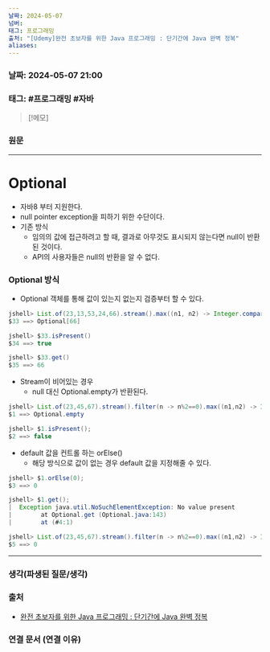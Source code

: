 ```yaml
---
날짜: 2024-05-07
넘버: 
태그: 프로그래밍
출처: "[Udemy]완전 초보자를 위한 Java 프로그래밍 : 단기간에 Java 완벽 정복"
aliases:
---
```


### 날짜:  2024-05-07 21:00

### 태그: #프로그래밍  #자바

>[!메모]
>

### 원문
---
# Optional
- 자바8 부터 지원한다.
- null pointer exception을 피하기 위한 수단이다.
- 기존 방식
	- 임의의 값에 접근하려고 할 때, 결과로 아무것도 표시되지 않는다면 null이 반환된 것이다.
	- API의 사용자들은 null의 반환을 알 수 없다.
### Optional 방식
- Optional 객체를 통해 값이 있는지 없는지 검증부터 할 수 있다.
```java
jshell> List.of(23,13,53,24,66).stream().max((n1, n2) -> Integer.compare(n1, n2));
$33 ==> Optional[66]

jshell> $33.isPresent()
$34 ==> true

jshell> $33.get()
$35 ==> 66
```
- Stream이 비어있는 경우
	- null 대신 Optional.empty가 반환된다.
```java
jshell> List.of(23,45,67).stream().filter(n -> n%2==0).max((n1,n2) -> Integer.compare(n1, n2));
$1 ==> Optional.empty

jshell> $1.isPresent();
$2 ==> false
```
- default 값을 컨트롤 하는 orElse()
	- 해당 방식으로 값이 없는 경우 default 값을 지정해줄 수 있다.
```java
jshell> $1.orElse(0);
$3 ==> 0

jshell> $1.get();
|  Exception java.util.NoSuchElementException: No value present
|        at Optional.get (Optional.java:143)
|        at (#4:1)

jshell> List.of(23,45,67).stream().filter(n -> n%2==0).max((n1,n2) -> Integer.compare(n1, n2)).orElse(0);
$5 ==> 0
```

---
### 생각(파생된 질문/생각)

### 출처
- [완전 초보자를 위한 Java 프로그래밍 : 단기간에 Java 완벽 정복](https://www.udemy.com/course/best-java-programming/?couponCode=ST6MT42324)

### 연결 문서 (연결 이유)
